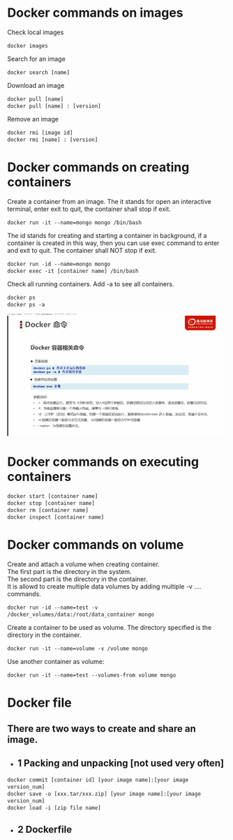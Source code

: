 # Docker commands on images
Check local images  
```
docker images
```
Search for an image
```
docker search [name]
```
Download an image
```
docker pull [name]
docker pull [name] : [version]
```
Remove an image
```
docker rmi [image id]  
docker rmi [name] : [version]  
```
# Docker commands on creating containers
Create a container from an image. The it stands for open an interactive terminal, enter exit to quit, the container shall stop if exit.  
```
docker run -it --name=mongo mongo /bin/bash
```
The id stands for creating and starting a container in background, if a container is created in this way, then you can use exec command to enter and exit to quit. The container shall NOT stop if exit.
```
docker run -id --name=mongo mongo 
docker exec -it [container name] /bin/bash
```
Check all running containers. Add -a to see all containers.
```
docker ps
docker ps -a
```
![docker run commands](./dockerrun.PNG)

# Docker commands on executing containers
```
docker start [container name]
docker stop [container name]
docker rm [container name]
docker inspect [container name]
```
# Docker commands on volume
Create and attach a volume when creating container.  
The first part is the directory in the system.  
The second part is the directory in the container.  
It is allowd to create multiple data volumes by adding multiple
-v .... commands.
``` 
docker run -id --name=test -v /docker_volumes/data:/root/data_container mongo
```
Create a container to be used as volume. The directory specified is the directory in the container.
```
docker run -it --name=volume -v /volume mongo
```
Use another container as volume:
```
docker run -it --name=test --volumes-from volume mongo
```
# Docker file
## There are two ways to create and share an image.
- ## 1 Packing and unpacking [not used very often]
```
docker commit [container id] [your image name]:[your image version_num]
docker save -o [xxx.tar/xxx.zip] [your image name]:[your image version_num]
docker load -i [zip file name]
```
- ## 2 Dockerfile
